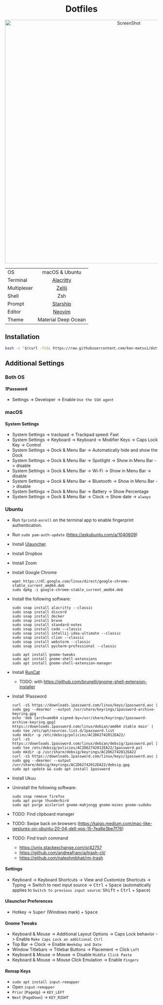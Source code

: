 <div align="center">

# Dotfiles

<img width="800" alt="ScreenShot" src="https://user-images.githubusercontent.com/26405363/227087179-b097439f-d0a4-4b3a-9598-c9ee0f069c2c.png">

|             |                     |
| ----------- | :-----------------: |
| OS          | macOS & Ubuntu      |
| Terminal    | [Alacritty]         |
| Multiplexer | [Zellij]            |
| Shell       | Zsh                 |
| Prompt      | [Starship]          |
| Editor      | [Neovim]            |
| Theme       | Material Deep Ocean |

</div>

[Alacritty]: https://github.com/alacritty/alacritty
[Zellij]: https://github.com/zellij-org/zellij
[Starship]: https://github.com/starship/starship
[Neovim]: https://github.com/neovim/neovim

## Installation

```sh
bash -c "$(curl -fsSL https://raw.githubusercontent.com/ken-matsui/dotfiles/main/install.sh)"
```

## Additional Settings

### Both OS

#### 1Password

* Settings -> Developer -> Enable `Use the SSH agent`

### macOS

#### System Settings

* System Settings -> trackpad -> Trackpad speed: Fast
* System Settings -> Keyboard -> Keyboard -> Modifier Keys -> Caps Lock Key -> Control
* System Settings -> Dock & Menu Bar -> Automatically hide and show the Dock
* System Settings -> Dock & Menu Bar -> Spotlight -> Show in Menu Bar -> disable
* System Settings -> Dock & Menu Bar -> Wi-Fi -> Show in Menu Bar -> disable
* System Settings -> Dock & Menu Bar -> Bluetooth -> Show in Menu Bar -> disable
* System Settings -> Dock & Menu Bar -> Battery -> Show Percentage
* System Settings -> Dock & Menu Bar -> Clock -> Show date -> `always`

### Ubuntu

* Run `fprintd-enroll` on the terminal app to enable fingerprint authentication.
* Run `sudo pam-auth-update` (https://askubuntu.com/a/1040609)

* Install [Ulauncher](https://ulauncher.io/).
* Install Dropbox
* Install Zoom
* Install Google Chrome
  ```shell
  wget https://dl.google.com/linux/direct/google-chrome-stable_current_amd64.deb
  sudo dpkg -i google-chrome-stable_current_amd64.deb
  ```
* Install the following software:
  ```shell
  sudo snap install alacritty --classic
  sudo snap install discord
  sudo snap install docker
  sudo snap install brave
  sudo snap install standard-notes
  sudo snap install code --classic
  sudo snap install intellij-idea-ultimate --classic
  sudo snap install clion --classic
  sudo snap install webstorm --classic
  sudo snap install pycharm-professional --classic
  
  sudo apt install gnome-tweaks
  sudo apt install gnome-shell-extensions
  sudo apt install gnome-shell-extension-manager
  ```
* Install [RunCat](https://extensions.gnome.org/extension/2986/runcat/)
  * TODO: with https://github.com/brunelli/gnome-shell-extension-installer
* Install 1Password
  ```shell
  curl -sS https://downloads.1password.com/linux/keys/1password.asc | sudo gpg --dearmor --output /usr/share/keyrings/1password-archive-keyring.gpg
  echo 'deb [arch=amd64 signed-by=/usr/share/keyrings/1password-archive-keyring.gpg] https://downloads.1password.com/linux/debian/amd64 stable main' | sudo tee /etc/apt/sources.list.d/1password.list
  sudo mkdir -p /etc/debsig/policies/AC2D62742012EA22/
  curl -sS https://downloads.1password.com/linux/debian/debsig/1password.pol | sudo tee /etc/debsig/policies/AC2D62742012EA22/1password.pol
  sudo mkdir -p /usr/share/debsig/keyrings/AC2D62742012EA22
  curl -sS https://downloads.1password.com/linux/keys/1password.asc | sudo gpg --dearmor --output /usr/share/debsig/keyrings/AC2D62742012EA22/debsig.gpg
  sudo apt update && sudo apt install 1password
  ```
* Install Ukuu

* Uninstall the following software:
  ```shell
  sudo snap remove firefox
  sudo apt purge thunderbird
  sudo apt purge aisleriot gnome-mahjongg gnome-mines gnome-sudoku
  ```

* TODO: Find clipboard manager
* TODO: Swipe back on browsers (https://kaigo.medium.com/mac-like-gestures-on-ubuntu-20-04-dell-xps-15-7ea6e3be7f76)
* TODO: Find trash command
  * https://unix.stackexchange.com/q/42757
  * https://github.com/andreafrancia/trash-cli/
  * https://github.com/nateshmbhat/rm-trash

#### Settings

* Keyboard -> Keyboard Shortcuts -> View and Customize Shortcuts -> Typing -> Switch to next input source -> <kbd>Ctrl</kbd> + <kbd>Space</kbd> (automatically applies to `Switch to previous input source`: <kbd>Shift</kbd> + <kbd>Ctrl</kbd> + <kbd>Space</kbd>)

#### Ulauncher Preferences

* Hotkey -> <kbd>Super</kbd> (Windows mark) + <kbd>Space</kbd>

#### Gnome Tweaks

* Keyboard & Mouse -> Additional Layout Options -> Caps Lock behavior -> Enable `Make Caps Lock an additional Ctrl`
* Top Bar -> Clock -> Enable `Weekday and Date`
* Window Titlebars -> Titlebar Buttons -> Placement -> Click `Left`
* Keyboard & Mouse -> Mouse -> Disable `Middle Click Paste`
* Keyboard & Mouse -> Mouse Click Emulation -> Enable `Fingers`

#### Remap Keys

* `sudo apt install input-remapper`
* Open `input-remapper`
* `Prior` (`PageUp`) -> `KEY_LEFT`
* `Next` (`PageDown`) -> `KEY_RIGHT`
